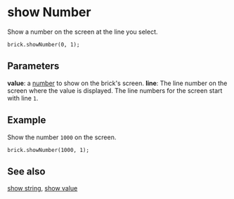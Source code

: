 # show Number

Show a number on the screen at the line you select.

```sig
brick.showNumber(0, 1);
```

## Parameters

**value**: a [number](/types/number) to show on the brick's screen.
**line**: The line number on the screen where the value is displayed. The line numbers for the screen start with line `1`.

## Example

Show the number `1000` on the screen.

```blocks
brick.showNumber(1000, 1);
```

## See also

[show string](/reference/brick/show-string), [show value](/reference/brick/show-value)